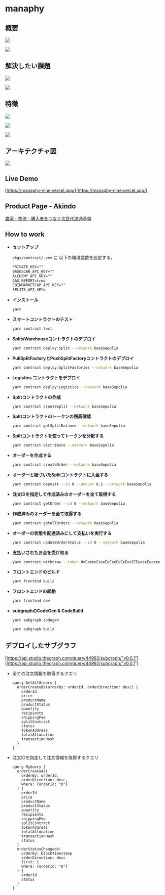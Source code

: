 # manaphy

## 概要

![](./docs/slide/1.jpg)

![](./docs/slide/3.jpg)

## 解決したい課題

![](./docs/slide/5.jpg)

![](./docs/slide/6.jpg)

## 特徴

![](./docs/slide/8.jpg)

![](./docs/slide/9.jpg)

![](./docs/slide/10.jpg)


## アーキテクチャ図

![](./docs/overviem.drawio.png)

## Live Demo

[https://manaphy-nine.vercel.app/](https://manaphy-nine.vercel.app/)

## Product Page - Akindo

[農家・物流・購入者をつなぐ次世代流通基盤](https://app.akindo.io/communities/kzKmM4XWVIVM6rmV/products/xKzBdzXWMhNljEmk)

## How to work

- **セットアップ**

  `pkgs/contract/.env` に 以下の環境変数を設定する。

  ```txt
  PRIVATE_KEY=""
  BASESCAN_API_KEY=""
  ALCHEMY_API_KEY=""
  GAS_REPORT=true
  COINMARKETCAP_API_KEY=""
  SPLITS_API_KEY=
  ```

- **インストール**

  ```bash
  yarn
  ```

- **スマートコントラクトのテスト**

  ```bash
  yarn contract test
  ```

- **SplitsWarehouseコントラクトのデプロイ**

  ```bash
  yarn contract deploy:Split --network baseSepolia
  ```

- **PullSplitFactoryとPushSplitFactoryコントラクトのデプロイ**

  ```bash
  yarn contract deploy:SplitFactories --network baseSepolia
  ```

- **Logistics コントラクトをデプロイ**

  ```bash
  yarn contract deploy:Logistics --network baseSepolia
  ```

- **Splitコントラクトの作成**

  ```bash
  yarn contract createSplit --network baseSepolia
  ```

- **Splitコントラクトのトークンの残高確認**

  ```bash
  yarn contract getSplitBalance --network baseSepolia
  ```

- **Splitコントラクトを使ってトークンを分配する**

  ```bash
  yarn contract distribute --network baseSepolia
  ```

- **オーダーを作成する**

  ```bash
  yarn contract createOrder --network baseSepolia
  ``` 

- **オーダーと紐づいたSplitコントラクトに入金する**

  ```bash
  yarn contract deposit --id 0 --amount 0.1 --network baseSepolia
  ```

- **注文IDを指定して作成済みのオーダーを全て取得する**

  ```bash
  yarn contract getOrder --id 0 --network baseSepolia
  ```

- **作成済みのオーダーを全て取得する**

  ```bash
  yarn contract getAllOrders --network baseSepolia
  ```

- **オーダーの状態を配達済みにして支払いを実行する**

  ```bash
  yarn contract updateOrderStatus --id 0 --network baseSepolia
  ```

- **支払いされたお金を受け取る**

  ```bash
  yarn contract withdraw --token 0xEeeeeEeeeEeEeeEeEeEeeEEEeeeeEeeeeeeeEEeE --network baseSepolia
  ```

- **フロントエンドのビルド**

  ```bash
  yarn frontend build
  ```

- **フロントエンドの起動**

  ```bash
  yarn frontend dev
  ```

- **subgraphのCodeGen & CodeBuild**

  ```bash
  yarn subgraph codegen
  ```

  ```bash
  yarn subgraph build 
  ```

## デプロイしたサブグラフ

[https://api.studio.thegraph.com/query/44992/subgraph/"v0.0.1"](https://api.studio.thegraph.com/query/44992/subgraph/"v0.0.1")

- 全ての注文情報を取得するクエリ

  ```gql
  query GetAllOrders {
    orderCreateds(orderBy: orderId, orderDirection: desc) {
      orderId
      price
      productName
      productStatus
      quantity
      recipients
      shippingFee
      splitContract
      status
      tokenAddress
      totalAllocation
      transactionHash
    }
  }
  ```

- 注文IDを指定して注文情報を取得するクエリ

  ```gql
  query MyQuery {
    orderCreateds(
      orderBy: orderId, 
      orderDirection: desc, 
      where: {orderId: "0"}
    ) {
      orderId
      price
      productName
      productStatus
      quantity
      recipients
      shippingFee
      splitContract
      tokenAddress
      totalAllocation
      transactionHash
      status
    }
    orderStatusChangeds(
      orderBy: blockTimestamp
      orderDirection: desc
      first: 1
      where: {orderId: "0"}
    ) {
      orderId
      status
    }
  }
  ```